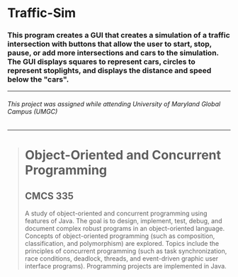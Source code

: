 # Traffic-Sim
### This program creates a GUI that creates a simulation of a traffic intersection with buttons that allow the user to start, stop, pause, or add more intersections and cars to the simulation. The GUI displays squares to represent cars, circles to represent stoplights, and displays the distance and speed below the "cars".

---
###### This project was assigned while attending University of Maryland Global Campus (UMGC)
---

><h1>Object-Oriented and Concurrent Programming</h1>
><h2>CMCS 335</h2>
><p>A study of object-oriented and concurrent programming using features of Java. The goal is to design, implement, test, debug, and document complex robust programs in an object-oriented language. Concepts of object-oriented programming (such as composition, classification, and polymorphism) are explored. Topics include the principles of concurrent programming (such as task synchronization, race conditions, deadlock, threads, and event-driven graphic user interface programs). Programming projects are implemented in Java.</p>
